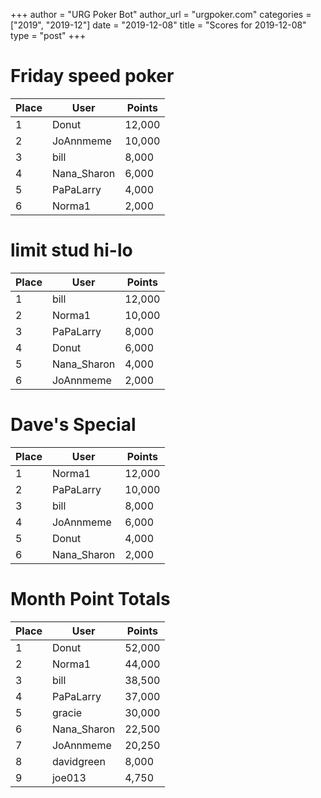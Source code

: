 +++
author = "URG Poker Bot"
author_url = "urgpoker.com"
categories = ["2019", "2019-12"]
date = "2019-12-08"
title = "Scores for 2019-12-08"
type = "post"
+++
# Friday speed poker

| Place | User | Points |
|-------|------|--------|
| 1 | Donut | 12,000 |
| 2 | JoAnnmeme | 10,000 |
| 3 | bill | 8,000 |
| 4 | Nana_Sharon | 6,000 |
| 5 | PaPaLarry | 4,000 |
| 6 | Norma1 | 2,000 |

# limit stud hi-lo

| Place | User | Points |
|-------|------|--------|
| 1 | bill | 12,000 |
| 2 | Norma1 | 10,000 |
| 3 | PaPaLarry | 8,000 |
| 4 | Donut | 6,000 |
| 5 | Nana_Sharon | 4,000 |
| 6 | JoAnnmeme | 2,000 |

# Dave's Special

| Place | User | Points |
|-------|------|--------|
| 1 | Norma1 | 12,000 |
| 2 | PaPaLarry | 10,000 |
| 3 | bill | 8,000 |
| 4 | JoAnnmeme | 6,000 |
| 5 | Donut | 4,000 |
| 6 | Nana_Sharon | 2,000 |

# Month Point Totals

| Place | User | Points |
|-------|------|--------|
| 1 | Donut | 52,000 |
| 2 | Norma1 | 44,000 |
| 3 | bill | 38,500 |
| 4 | PaPaLarry | 37,000 |
| 5 | gracie | 30,000 |
| 6 | Nana_Sharon | 22,500 |
| 7 | JoAnnmeme | 20,250 |
| 8 | davidgreen | 8,000 |
| 9 | joe013 | 4,750 |
